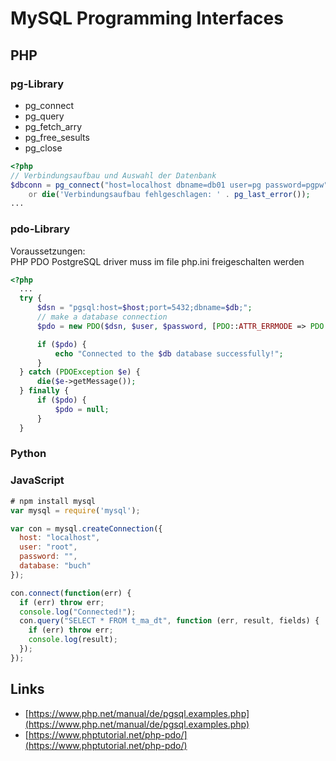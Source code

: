 # MySQL Programming Interfaces

## PHP

### pg-Library

- pg_connect
- pg_query
- pg_fetch_arry
- pg_free_sesults
- pg_close

```php
<?php
// Verbindungsaufbau und Auswahl der Datenbank
$dbconn = pg_connect("host=localhost dbname=db01 user=pg password=pgpw")
    or die('Verbindungsaufbau fehlgeschlagen: ' . pg_last_error());
...
```

### pdo-Library

Voraussetzungen:<br>
PHP PDO PostgreSQL driver muss im file php.ini freigeschalten werden

```php
<?php
  ...
  try {
	  $dsn = "pgsql:host=$host;port=5432;dbname=$db;";
	  // make a database connection
	  $pdo = new PDO($dsn, $user, $password, [PDO::ATTR_ERRMODE => PDO::ERRMODE_EXCEPTION]);

	  if ($pdo) {
		  echo "Connected to the $db database successfully!";
	  }
  } catch (PDOException $e) {
	  die($e->getMessage());
  } finally {
	  if ($pdo) {
		  $pdo = null;
	  }
  }
```

### Python

### JavaScript

```javascript
# npm install mysql
var mysql = require('mysql');

var con = mysql.createConnection({
  host: "localhost",
  user: "root",
  password: "",
  database: "buch"
});

con.connect(function(err) {
  if (err) throw err;
  console.log("Connected!");
  con.query("SELECT * FROM t_ma_dt", function (err, result, fields) {
    if (err) throw err;
    console.log(result);
  });
});
```

## Links

- [https://www.php.net/manual/de/pgsql.examples.php](https://www.php.net/manual/de/pgsql.examples.php)
- [https://www.phptutorial.net/php-pdo/](https://www.phptutorial.net/php-pdo/)
